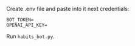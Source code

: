 Create .env file and paste into it next credentials:
```
BOT_TOKEN=
OPENAI_API_KEY=
```

Run `habits_bot.py`.